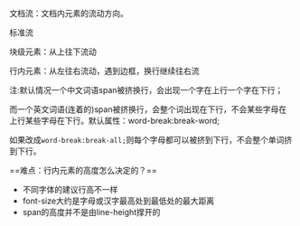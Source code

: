文档流：文档内元素的流动方向。

标准流

块级元素：从上往下流动

行内元素：从左往右流动，遇到边框，换行继续往右流

注:默认情况一个中文词语span被挤换行，会出现一个字在上行一个字在下行；

而一个英文词语(连着的)span被挤换行，会整个词出现在下行，不会某些字母在上行某些字母在下行。默认属性：word-break:break-word;

如果改成`word-break:break-all;`则每个字母都可以被挤到下行，不会整个单词挤到下行。



==难点：行内元素的高度怎么决定的？==



- 不同字体的建议行高不一样
- font-size大约是字母或汉字最高处到最低处的最大距离
- span的高度并不是由line-height撑开的